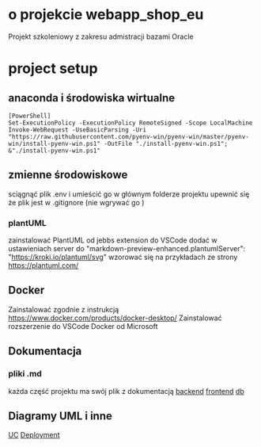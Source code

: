 # o projekcie webapp_shop_eu
Projekt szkoleniowy z zakresu admistracji bazami Oracle

# project setup
## anaconda i środowiska wirtualne
```
[PowerShell]
Set-ExecutionPolicy -ExecutionPolicy RemoteSigned -Scope LocalMachine
Invoke-WebRequest -UseBasicParsing -Uri "https://raw.githubusercontent.com/pyenv-win/pyenv-win/master/pyenv-win/install-pyenv-win.ps1" -OutFile "./install-pyenv-win.ps1"; &"./install-pyenv-win.ps1"
```

## zmienne środowiskowe

sciągnąć plik .env i umieścić go w głównym folderze projektu
upewnić się że plik jest w .gitignore (nie wgrywać go )

### plantUML

zainstalować PlantUML od jebbs extension do VSCode
dodać w ustawieniach server do "markdown-preview-enhanced.plantumlServer": "https://kroki.io/plantuml/svg"
wzorować się na przykładach ze strony https://plantuml.com/


## Docker

Zainstalować zgodnie z instrukcją https://www.docker.com/products/docker-desktop/
Zainstalować rozszerzenie do VSCode Docker od Microsoft

## Dokumentacja

### pliki .md

każda część projektu ma swój plik z dokumentacją
[backend](./backend/doc_backend_main.md)
[frontend](./frontend/doc_frontend_main.md)
[db](./db/doc_db_main.md)

## Diagramy UML i inne

[UC](./_docu/use_case.md)
[Deployment](./_docu/deployment.md)
